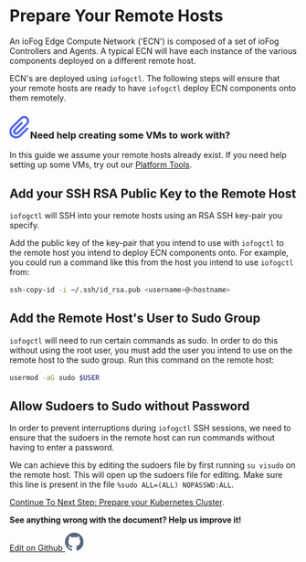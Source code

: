 # Prepare Your Remote Hosts

An ioFog Edge Compute Network ('ECN') is composed of a set of ioFog Controllers and Agents. A typical ECN will have each instance of the various components deployed on a different remote host.

ECN's are deployed using `iofogctl`. The following steps will ensure that your remote hosts are ready to have `iofogctl` deploy ECN components onto them remotely.

<aside class="notifications note">
  <h3><img src="/images/icos/ico-note.svg" alt="">Need help creating some VMs to work with?</h3>
  <p>In this guide we assume your remote hosts already exist. If you need help setting up some VMs, try out our <a href=../tools/platform-tools.html>Platform Tools</a>.</p>
</aside>

## Add your SSH RSA Public Key to the Remote Host

`iofogctl` will SSH into your remote hosts using an RSA SSH key-pair you specify.

Add the public key of the key-pair that you intend to use with `iofogctl` to the remote host you intend to deploy ECN components onto. For example, you could run a command like this from the host you intend to use `iofogctl` from:

```bash
ssh-copy-id -i ~/.ssh/id_rsa.pub <username>@<hostname>
```

## Add the Remote Host's User to Sudo Group

`iofogctl` will need to run certain commands as sudo. In order to do this without using the root user, you must add the user you intend to use on the remote host to the sudo group. Run this command on the remote host:

```bash
usermod -aG sudo $USER
```

## Allow Sudoers to Sudo without Password

In order to prevent interruptions during `iofogctl` SSH sessions, we need to ensure that the sudoers in the remote host can run commands without having to enter a password.

We can achieve this by editing the sudoers file by first running `su visudo` on the remote host. This will open up the sudoers file for editing. Make sure this line is present in the file `%sudo ALL=(ALL) NOPASSWD:ALL`.

[Continue To Next Step: Prepare your Kubernetes Cluster](prepare-your-kubernetes-cluster.html).

<aside class="notifications note">
  <b>See anything wrong with the document? Help us improve it!</b>
  <a href="https://github.com/eclipse-iofog/iofog.org/edit/develop/content/docs/2.0.0/remote-deployment/prepare-your-remote-hosts.md"
    target="_blank">
    <p style="text-align:left">Edit on Github <img src="/images/icos/ico-github.svg" alt=""></p>
  </a>
</aside>
